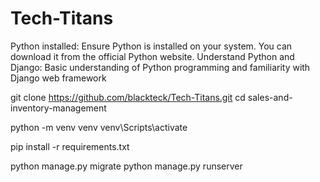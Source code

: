 # Tech-Titans

Python installed: Ensure Python is installed on your system. You can download it from the official Python website.
Understand Python and Django: Basic understanding of Python programming and familiarity with Django web framework

git clone https://github.com/blackteck/Tech-Titans.git
cd sales-and-inventory-management

python -m venv venv
venv\Scripts\activate

pip install -r requirements.txt

python manage.py migrate
python manage.py runserver

